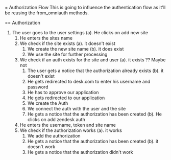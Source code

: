 = Authorization Flow
This is going to influence the authentication flow as it'll be reusing the from_omniauth methods.

== Authorization
1. The user goes to the user settings
  (a). He clicks on add new site
    1. He enters the sites name
    2. We check if the site exists
      (a). it doesn't exist
        1. We create the new site name
      (b). it does exist
        1. We use the site for further processing
    3. We check if an auth exists for the site and user
      (a). it exists ?? Maybe not
        1. The user gets a notice that the authorization already exists
      (b). it doesn't exist
        1. He gets redirected to desk.com to enter his username and password
        2. He has to approve our application
        3. He gets redirected to our application
        4. We create the Auth
        5. We connect the auth with the user and the site
        6. He gets a notice that the authorization has been created
  (b). He clicks on add zendesk auth
    1. He enters the username, token and site name
    2. We check if the authorization works
      (a). it works
        1. We add the authorization
        2. He gets a notice that the authorization has been created
      (b). it doesn't work
        1. He gets a notice that the authorization didn't work 